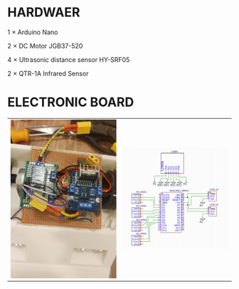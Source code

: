 <h1>HARDWAER</h1>

1 × Arduino Nano

2 × DC Motor JGB37-520

4 × Ultrasonic distance sensor HY-SRF05

2 × QTR-1A Infrared Sensor

<h1>ELECTRONIC BOARD</h1>

<table>
  <tr>
    <td><img src="img1.jpeg" alt="Image 1" width="300"></td>
    <td><img src="img3.jpeg" alt="Image 2" width="300"></td>
  </tr>
</table>

